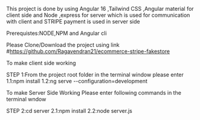 This project is done by using Angular 16 ,Tailwind CSS ,Angular material for client side and
Node ,express for server which is used for communication with client and STRIPE payment is used in server side 

Prerequistes:NODE,NPM and Angular cli 

Please Clone/Download the project using link 
#https://github.com/Ragavendran21/ecommerce-stripe-fakestore

To make client side working

STEP 1:From the project root folder in the terminal window please enter 
  1.1:npm install 
  1.2:ng serve --configuration=development

To make Server  Side Working Please enter following commands in the terminal wndow
 
 STEP 2:cd server
  2.1:npm install
  2.2:node server.js
